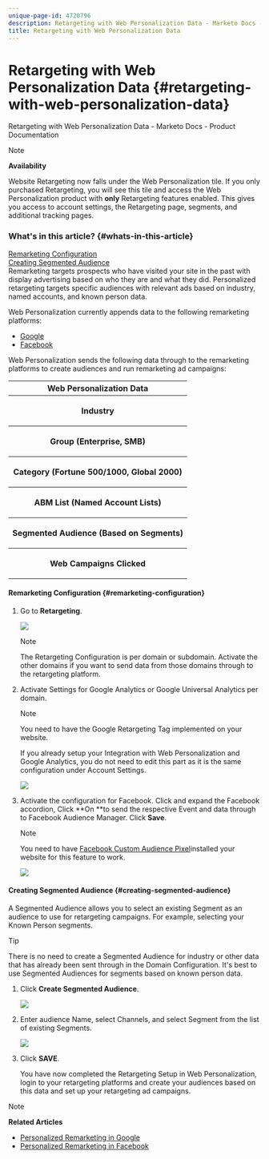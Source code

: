 ```yaml
---
unique-page-id: 4720796
description: Retargeting with Web Personalization Data - Marketo Docs - Product Documentation
title: Retargeting with Web Personalization Data
---
```


# Retargeting with Web Personalization Data {#retargeting-with-web-personalization-data}

Retargeting with Web Personalization Data - Marketo Docs - Product Documentation

>[!NOTE]
>
>**Availability**
>
>Website Retargeting now falls under the Web Personalization tile. If you only purchased Retargeting, you will see this tile and access the Web Personalization product with **only** Retargeting features enabled. This gives you access to account settings, the Retargeting page, segments, and additional tracking pages.

### What's in this article? {#whats-in-this-article}

[Remarketing Configuration](#remarketing-configuration)  
[Creating Segmented Audience](#creating-segmented-audience)  
Remarketing targets prospects who have visited your site in the past with display advertising based on who they are and what they did. Personalized retargeting targets specific audiences with relevant ads based on industry, named accounts, and known person data.

Web Personalization currently appends data to the following remarketing platforms:

* [Google](personalized-remarketing-in-google.md)
* [Facebook](personalized-remarketing-in-facebook.md)

Web Personalization sends the following data through to the remarketing platforms to create audiences and run remarketing ad campaigns:

<table> 
 <tbody> 
  <tr> 
   <th colspan="1">Web Personalization Data</th> 
  </tr> 
  <tr> 
   <th><p>Industry</p></th> 
  </tr> 
  <tr> 
   <th><p>Group (Enterprise, SMB)</p></th> 
  </tr> 
  <tr> 
   <th><p>Category (Fortune 500/1000, Global 2000)</p></th> 
  </tr> 
  <tr> 
   <th><p>ABM List (Named Account Lists)</p></th> 
  </tr> 
  <tr> 
   <th><p>Segmented Audience (Based on Segments)</p></th> 
  </tr> 
  <tr> 
   <th><p>Web Campaigns Clicked</p></th> 
  </tr> 
 </tbody> 
</table>

#### Remarketing Configuration {#remarketing-configuration}

1. Go to **Retargeting**.

   ![](assets/one.png)

   >[!NOTE]
   >
   >The Retargeting Configuration is per domain or subdomain. Activate the other domains if you want to send data from those domains through to the retargeting platform.

1. Activate&nbsp;Settings for&nbsp;Google Analytics&nbsp;or&nbsp;Google Universal Analytics per domain.

   >[!NOTE]
   >
   >You need to have the Google Retargeting Tag implemented on your website. 
   >
   >
   >If you already setup your Integration with Web Personalization and Google Analytics, you do not need to edit this part as it is the same configuration under Account Settings.

   ![](assets/two.png)

1. Activate the configuration for Facebook. Click and expand the Facebook accordion, Click **On **to send the respective Event and data through to Facebook Audience Manager. Click **Save**.

   >[!NOTE]
   >
   >You need to have [Facebook Custom Audience Pixel](https://developers.facebook.com/docs/ads-for-websites/website-custom-audiences/getting-started#install-the-pixel)installed your website for this feature to work.

   ![](assets/three.png)

#### Creating Segmented Audience {#creating-segmented-audience}

A Segmented Audience allows you to select an existing Segment as an audience to use for retargeting campaigns. For example, selecting your Known Person segments.

>[!TIP]
>
>There is no need to create a Segmented Audience for industry or other data that has already been sent through in the Domain Configuration. It's best to use Segmented Audiences for segments based on known person data.

1. Click **Create Segmented Audience**.

   ![](assets/image2015-1-15-16-3a36-3a38.png)

1. Enter audience Name, select Channels, and select Segment from the list of existing Segments.

   ![](assets/image2015-1-15-16-3a40-3a17.png)

1. Click **SAVE**.

   You have now completed the Retargeting Setup in Web Personalization, login to your retargeting platforms and create your audiences based on this data and set up your retargeting ad campaigns.

>[!NOTE]
>
>**Related Articles**
>
>* [Personalized Remarketing in Google](personalized-remarketing-in-google.md)
>* [Personalized Remarketing in Facebook](personalized-remarketing-in-facebook.md)
>

